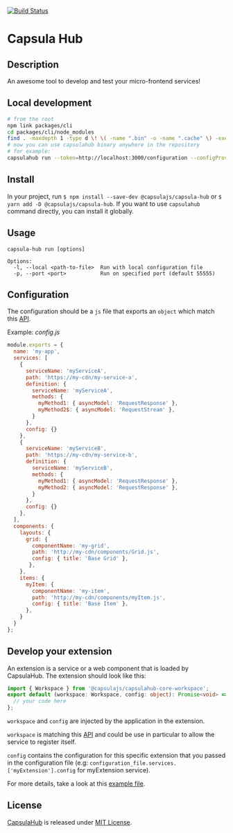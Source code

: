 [![Build Status](https://travis-ci.com/capsulajs/capsulahub.svg?branch=develop)](https://travis-ci.com/capsulajs/capsulahub)

# Capsula Hub

## Description

An awesome tool to develop and test your micro-frontend services!

## Local development

```bash
# from the root
npm link packages/cli
cd packages/cli/node_modules
find . -maxdepth 1 -type d \! \( -name ".bin" -o -name ".cache" \) -exec rm -rf "{}" \;
# now you can use capsulahub binary anywhere in the repository
# for example:
capsulahub run --token=http://localhost:3000/configuration --configProvider=httpFile --port=8888
```

## Install

In your project, run `$ npm install --save-dev @capsulajs/capsula-hub` or `$ yarn add -D @capsulajs/capsula-hub`.
If you want to use `capsulahub` command directly, you can install it globally.

## Usage

```shell
capsula-hub run [options]

Options:
  -l, --local <path-to-file>  Run with local configuration file
  -p, --port <port>           Run on specified port (default 55555)
```

## Configuration

The configuration should be a `js` file that exports an `object` which
match this [API](https://github.com/capsulajs/capsulahub-core/blob/develop/packages/workspace/src/api/WorkspaceConfig.ts).

Example: _config.js_

```javascript
module.exports = {
  name: 'my-app',
  services: [
    {
      serviceName: 'myServiceA',
      path: 'https://my-cdn/my-service-a',
      definition: {
        serviceName: 'myServiceA',
        methods: {
          myMethod1: { asyncModel: 'RequestResponse' },
          myMethod2$: { asyncModel: 'RequestStream' },
        }
      },
      config: {}
    },
    {
      serviceName: 'myServiceB',
      path: 'https://my-cdn/my-service-b',
      definition: {
        serviceName: 'myServiceB',
        methods: {
          myMethod1: { asyncModel: 'RequestResponse' },
          myMethod2: { asyncModel: 'RequestResponse' },
        }
      },
      config: {}
    },
  ],
  components: {
    layouts: {
      grid: {
        componentName: 'my-grid',
        path: 'http://my-cdn/components/Grid.js',
        config: { title: 'Base Grid' },
       },
    },
    items: {
      myItem: {
        componentName: 'my-item',
        path: 'http://my-cdn/components/myItem.js',
        config: { title: 'Base Item' },
      },
    }
  }
};
```

## Develop your extension

An extension is a service or a web component that is loaded by CapsulaHub. 
The extension should look like this:

```typescript
import { Workspace } from '@capsulajs/capsulahub-core-workspace';
export default (workspace: Workspace, config: object): Promise<void> => {
  // your code here
};
```

`workspace` and `config` are injected by the application in the extension.

`workspace` is matching this [API](https://github.com/capsulajs/capsulahub-core/blob/develop/packages/workspace/src/api/Workspace.ts) 
and could be use in particular to allow the service to register itself.

`config` contains the configuration for this specific extension that you passed in the configuration file 
(e.g: `configuration_file.services.['myExtension'].config` for myExtension service).

For more details, take a look at this 
[example file](https://github.com/capsulajs/capsulahub-core/blob/develop/packages/externalModules/src/services/serviceA.ts).

<!-- To put back later for local dev
Run it locally
--------------
|        What to do    |   Command   |
|----------------------|-------------|
| To run the linter:   | `yarn lint` |
| To run the tests:    | `yarn test` |
| To generate the doc: | `yarn doc`  |


Development
-----------
- Clone the project then do `yarn` or `npm i`
- Create a `capsulahub.json` file at the root with the following structure:
    ```json
    {
      "token": "your_token"
    }
    ```
- Run `yarn start` or `npm run start`.
-->

## License

[CapsulaHub](https://github.com/capsulajs/capsula-hub) is released under [MIT License](./LICENSE).
